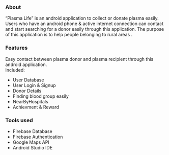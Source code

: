 ### About
“Plasma Life” is an android application to collect or donate plasma easily. Users who have an android phone & active internet connection can contact and start searching for a donor easily through this application. The purpose of this application is to help people belonging to rural areas .

### Features
Easy contact between plasma donor and plasma recipient through this android application.<br>
Included:
- User Database
- User Login & Signup
- Donor Details
- Finding blood group easily
- NearByHospitals
- Achievment & Reward
       
### Tools used
- Firebase Database
- Firebase Authentication
- Google Maps API
- Android Studio IDE

